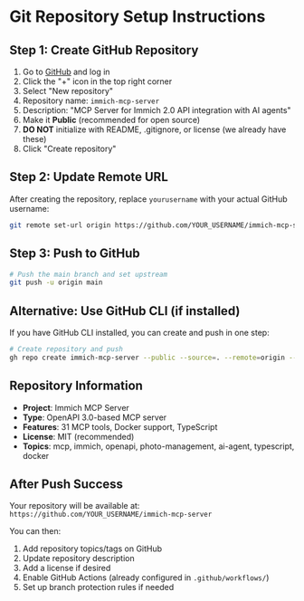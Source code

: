 # Git Repository Setup Instructions

## Step 1: Create GitHub Repository

1. Go to [GitHub](https://github.com) and log in
2. Click the "+" icon in the top right corner
3. Select "New repository"
4. Repository name: `immich-mcp-server`
5. Description: "MCP Server for Immich 2.0 API integration with AI agents"
6. Make it **Public** (recommended for open source)
7. **DO NOT** initialize with README, .gitignore, or license (we already have these)
8. Click "Create repository"

## Step 2: Update Remote URL

After creating the repository, replace `yourusername` with your actual GitHub username:

```bash
git remote set-url origin https://github.com/YOUR_USERNAME/immich-mcp-server.git
```

## Step 3: Push to GitHub

```bash
# Push the main branch and set upstream
git push -u origin main
```

## Alternative: Use GitHub CLI (if installed)

If you have GitHub CLI installed, you can create and push in one step:

```bash
# Create repository and push
gh repo create immich-mcp-server --public --source=. --remote=origin --push
```

## Repository Information

- **Project**: Immich MCP Server
- **Type**: OpenAPI 3.0-based MCP server
- **Features**: 31 MCP tools, Docker support, TypeScript
- **License**: MIT (recommended)
- **Topics**: mcp, immich, openapi, photo-management, ai-agent, typescript, docker

## After Push Success

Your repository will be available at:
`https://github.com/YOUR_USERNAME/immich-mcp-server`

You can then:
1. Add repository topics/tags on GitHub
2. Update repository description
3. Add a license if desired
4. Enable GitHub Actions (already configured in `.github/workflows/`)
5. Set up branch protection rules if needed